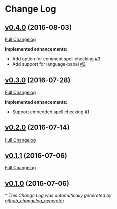 # Change Log

## [v0.4.0](https://github.com/yitzchak/linter-spell-javascript/tree/v0.4.0) (2016-08-03)
[Full Changelog](https://github.com/yitzchak/linter-spell-javascript/compare/v0.3.0...v0.4.0)

**Implemented enhancements:**

- Add option for comment spell checking [\#3](https://github.com/yitzchak/linter-spell-javascript/issues/3)
- Add support for language-babel [\#2](https://github.com/yitzchak/linter-spell-javascript/issues/2)

## [v0.3.0](https://github.com/yitzchak/linter-spell-javascript/tree/v0.3.0) (2016-07-28)
[Full Changelog](https://github.com/yitzchak/linter-spell-javascript/compare/v0.2.0...v0.3.0)

**Implemented enhancements:**

- Support embedded spell checking [\#1](https://github.com/yitzchak/linter-spell-javascript/issues/1)

## [v0.2.0](https://github.com/yitzchak/linter-spell-javascript/tree/v0.2.0) (2016-07-14)
[Full Changelog](https://github.com/yitzchak/linter-spell-javascript/compare/v0.1.1...v0.2.0)

## [v0.1.1](https://github.com/yitzchak/linter-spell-javascript/tree/v0.1.1) (2016-07-06)
[Full Changelog](https://github.com/yitzchak/linter-spell-javascript/compare/v0.1.0...v0.1.1)

## [v0.1.0](https://github.com/yitzchak/linter-spell-javascript/tree/v0.1.0) (2016-07-06)


\* *This Change Log was automatically generated by [github_changelog_generator](https://github.com/skywinder/Github-Changelog-Generator)*